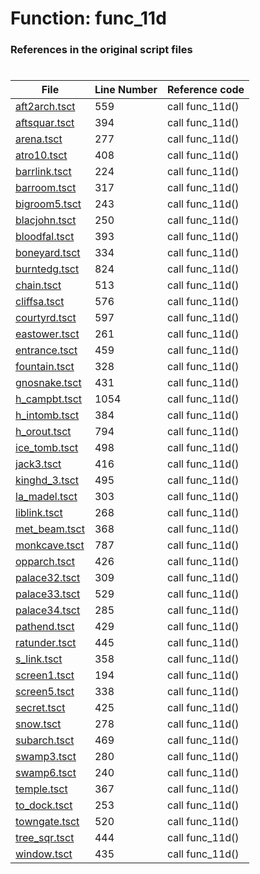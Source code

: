 # Function: func_11d 
### References in the original script files

#

| File | Line Number | Reference code |
| --- | --- | --- |
| [aft2arch.tsct](../../../out/aft2arch.tsct#L559) | 559 | call func_11d() |
| [aftsquar.tsct](../../../out/aftsquar.tsct#L394) | 394 | call func_11d() |
| [arena.tsct](../../../out/arena.tsct#L277) | 277 | call func_11d() |
| [atro10.tsct](../../../out/atro10.tsct#L408) | 408 | call func_11d() |
| [barrlink.tsct](../../../out/barrlink.tsct#L224) | 224 | call func_11d() |
| [barroom.tsct](../../../out/barroom.tsct#L317) | 317 | call func_11d() |
| [bigroom5.tsct](../../../out/bigroom5.tsct#L243) | 243 | call func_11d() |
| [blacjohn.tsct](../../../out/blacjohn.tsct#L250) | 250 | call func_11d() |
| [bloodfal.tsct](../../../out/bloodfal.tsct#L393) | 393 | call func_11d() |
| [boneyard.tsct](../../../out/boneyard.tsct#L334) | 334 | call func_11d() |
| [burntedg.tsct](../../../out/burntedg.tsct#L824) | 824 | call func_11d() |
| [chain.tsct](../../../out/chain.tsct#L513) | 513 | call func_11d() |
| [cliffsa.tsct](../../../out/cliffsa.tsct#L576) | 576 | call func_11d() |
| [courtyrd.tsct](../../../out/courtyrd.tsct#L597) | 597 | call func_11d() |
| [eastower.tsct](../../../out/eastower.tsct#L261) | 261 | call func_11d() |
| [entrance.tsct](../../../out/entrance.tsct#L459) | 459 | call func_11d() |
| [fountain.tsct](../../../out/fountain.tsct#L328) | 328 | call func_11d() |
| [gnosnake.tsct](../../../out/gnosnake.tsct#L431) | 431 | call func_11d() |
| [h_campbt.tsct](../../../out/h_campbt.tsct#L1054) | 1054 | call func_11d() |
| [h_intomb.tsct](../../../out/h_intomb.tsct#L384) | 384 | call func_11d() |
| [h_orout.tsct](../../../out/h_orout.tsct#L794) | 794 | call func_11d() |
| [ice_tomb.tsct](../../../out/ice_tomb.tsct#L498) | 498 | call func_11d() |
| [jack3.tsct](../../../out/jack3.tsct#L416) | 416 | call func_11d() |
| [kinghd_3.tsct](../../../out/kinghd_3.tsct#L495) | 495 | call func_11d() |
| [la_madel.tsct](../../../out/la_madel.tsct#L303) | 303 | call func_11d() |
| [liblink.tsct](../../../out/liblink.tsct#L268) | 268 | call func_11d() |
| [met_beam.tsct](../../../out/met_beam.tsct#L368) | 368 | call func_11d() |
| [monkcave.tsct](../../../out/monkcave.tsct#L787) | 787 | call func_11d() |
| [opparch.tsct](../../../out/opparch.tsct#L426) | 426 | call func_11d() |
| [palace32.tsct](../../../out/palace32.tsct#L309) | 309 | call func_11d() |
| [palace33.tsct](../../../out/palace33.tsct#L529) | 529 | call func_11d() |
| [palace34.tsct](../../../out/palace34.tsct#L285) | 285 | call func_11d() |
| [pathend.tsct](../../../out/pathend.tsct#L429) | 429 | call func_11d() |
| [ratunder.tsct](../../../out/ratunder.tsct#L445) | 445 | call func_11d() |
| [s_link.tsct](../../../out/s_link.tsct#L358) | 358 | call func_11d() |
| [screen1.tsct](../../../out/screen1.tsct#L194) | 194 | call func_11d() |
| [screen5.tsct](../../../out/screen5.tsct#L338) | 338 | call func_11d() |
| [secret.tsct](../../../out/secret.tsct#L425) | 425 | call func_11d() |
| [snow.tsct](../../../out/snow.tsct#L278) | 278 | call func_11d() |
| [subarch.tsct](../../../out/subarch.tsct#L469) | 469 | call func_11d() |
| [swamp3.tsct](../../../out/swamp3.tsct#L280) | 280 | call func_11d() |
| [swamp6.tsct](../../../out/swamp6.tsct#L240) | 240 | call func_11d() |
| [temple.tsct](../../../out/temple.tsct#L367) | 367 | call func_11d() |
| [to_dock.tsct](../../../out/to_dock.tsct#L253) | 253 | call func_11d() |
| [towngate.tsct](../../../out/towngate.tsct#L520) | 520 | call func_11d() |
| [tree_sqr.tsct](../../../out/tree_sqr.tsct#L444) | 444 | call func_11d() |
| [window.tsct](../../../out/window.tsct#L435) | 435 | call func_11d() |
